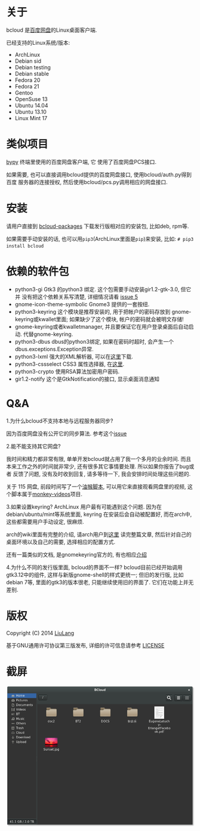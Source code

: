 关于
=====
bcloud 是[百度网盘](http://pan.baidu.com)的Linux桌面客户端.

已经支持的Linux系统/版本:

* ArchLinux
* Debian sid
* Debian testing
* Debian stable
* Fedora 20
* Fedora 21
* Gentoo
* OpenSuse 13
* Ubuntu 14.04
* Ubuntu 13.10
* Linux Mint 17

类似项目
=======
[bypy](https://github.com/houtianze/bypy) 终端里使用的百度网盘客户端, 它
使用了百度网盘PCS接口.

如果需要, 也可以直接调用bcloud提供的百度网盘接口, 使用bcloud/auth.py得到百度
服务器的连接授权, 然后使用bcloud/pcs.py调用相应的网盘接口.


安装
====
请用户直接到 [bcloud-packages](https://github.com/LiuLang/bcloud-packages)
下载发行版相对应的安装包, 比如deb, rpm等.

如果需要手动安装的话, 也可以用`pip3`(ArchLinux里面是`pip`)来安装,
比如: `# pip3 install bcloud`


依赖的软件包
===========

* python3-gi  Gtk3 的python3 绑定. 这个包需要手动安装gir1.2-gtk-3.0, 但它并
没有把这个依赖关系写清楚, 详细情况请看 [issue 5](https://github.com/LiuLang/bcloud/issues/5)
* gnome-icon-theme-symbolic Gnome3 提供的一套按纽.
* python3-keyring  这个模块是推荐安装的, 用于把帐户的密码存放到
gnome-keyring或kwallet里面; 如果缺少了这个模块, 帐户的密码就会被明文存储!
* gnome-keyring或者kwalletmanager, 并且要保证它在用户登录桌面后自动启动.
代替gnome-keyring.
* python3-dbus  dbus的python3绑定, 如果在密码时超时, 会产生一个dbus.exceptions.Exception异常.
* python3-lxml 强大的XML解析器, 可以在[这里](https://pypi.python.org/pypi/lxml)下载.
* python3-cssselect CSS3 属性选择器, 在[这里](https://pypi.python.org/pypi/cssselect).
* python3-crypto  使用RSA算法加密用户密码.
* gir1.2-notify 这个是GtkNotification的接口, 显示桌面消息通知

Q&A
===
1.为什么bcloud不支持本地与远程服务器同步?

因为百度网盘没有公开它的同步算法. 参考这个[issue](https://github.com/LiuLang/bcloud/issues/11)

2.能不能支持其它网盘?

我时间和精力都非常有限, 单单开发bcloud就占用了我一个多月的业余时间. 而且
本来工作之外的时间就非常少, 还有很多其它事情要处理. 所以如果你报告了bug或者
反馈了问题, 没有及时收到回复, 请多等待一下, 我会安排时间处理这些问题的.

关于 115 网盘, 前段时间写了一个[油猴脚本](https://github.com/LiuLang/monkey-videos/tree/master/115),
可以用它来直接观看网盘里的视频, 这个脚本属于[monkey-videos](https://github.com/LiuLang/monkey-videos)项目.

3.如果设置keyring?
ArchLinux 用户最有可能遇到这个问题. 因为在debian/ubuntu/mint等系统里面, keyring
在安装后会自动被配置好, 而在arch中, 这些都需要用户手动设定, 很麻烦.

arch的wiki里面有完整的介绍, 请arch用户到[这里](https://wiki.archlinux.org/index.php/GNOME_Keyring)
读完整篇文章, 然后针对自己的桌面环境以及自己的需要, 选择相应的配置方式.

还有一篇类似的文档, 是gnomekeyring官方的, 有也相应[介绍](https://wiki.gnome.org/action/show/Projects/GnomeKeyring?action=show&redirect=GnomeKeyring#Automatic_Unlocking)

4.为什么不同的发行版里面, bcloud的界面不一样?
bcloud目前已经开始调用gtk3.12中的组件, 这样与新版gnome-shell的样式更统一;
但旧的发行版, 比如debian 7等, 里面的gtk3的版本很老, 只能继续使用旧的界面了.
它们在功能上并无差别.


版权
====
Copyright (C) 2014 [LiuLang](mailto:gsushzhsosgsu@gmail.com)

基于GNU通用许可协议第三版发布, 详细的许可信息请参考 [LICENSE](LICENSE)

截屏
====
![MainWindow](screenshots/bcloud.png)
